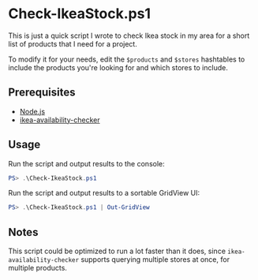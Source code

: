 # Check-IkeaStock.ps1

This is just a quick script I wrote to check Ikea stock in my area for a short list
of products that I need for a project.

To modify it for your needs, edit the `$products` and `$stores` hashtables to include
the products you're looking for and which stores to include.

## Prerequisites

* [Node.js](https://nodejs.org/en/download/)
* [ikea-availability-checker](https://www.npmjs.com/package/ikea-availability-checker)

## Usage

Run the script and output results to the console:

```powershell
PS> .\Check-IkeaStock.ps1
```

Run the script and output results to a sortable GridView UI:

```powershell
PS> .\Check-IkeaStock.ps1 | Out-GridView
```

## Notes

This script could be optimized to run a lot faster than it does, since `ikea-availability-checker`
supports querying multiple stores at once, for multiple products.
